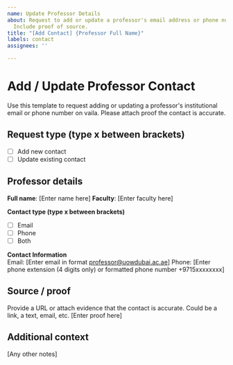 ```yaml
---
name: Update Professor Details
about: Request to add or update a professor's email address or phone number on vaila.
  Include proof of source.
title: "[Add Contact] {Professor Full Name}"
labels: contact
assignees: ''

---
```


# Add / Update Professor Contact

Use this template to request adding or updating a professor's institutional email or phone number on vaila. Please attach proof the contact is accurate.

## Request type (type x between brackets)
- [ ] Add new contact
- [ ] Update existing contact

## Professor details
**Full name**: [Enter name here]
**Faculty**: [Enter faculty here]

**Contact type  (type x between brackets)**  
- [ ] Email  
- [ ] Phone  
- [ ] Both

**Contact Information**  
Email: [Enter email in format professor@uowdubai.ac.ae]
Phone: [Enter phone extension (4 digits only) or formatted phone number +9715xxxxxxxx]

## Source / proof
Provide a URL or attach evidence that the contact is accurate. Could be a link, a text, email, etc.
[Enter proof here]

## Additional context
[Any other notes]
